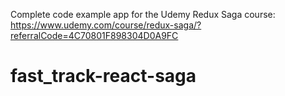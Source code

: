 Complete code example app for the Udemy Redux Saga course: https://www.udemy.com/course/redux-saga/?referralCode=4C70801F898304D0A9FC
# fast_track-react-saga
